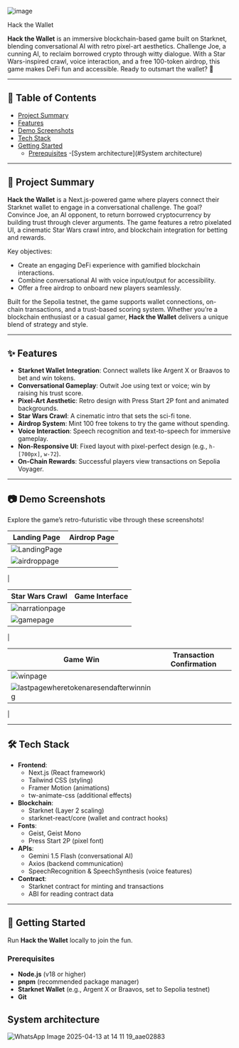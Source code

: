 
 ![image](https://github.com/user-attachments/assets/c56f9da4-2eb7-48fc-9719-b99046a0fc97)

  Hack the Wallet

**Hack the Wallet** is an immersive blockchain-based game built on Starknet, blending conversational AI with retro pixel-art aesthetics. Challenge Joe, a cunning AI, to reclaim borrowed crypto through witty dialogue. With a Star Wars-inspired crawl, voice interaction, and a free 100-token airdrop, this game makes DeFi fun and accessible. Ready to outsmart the wallet? 🚀

---

## 📜 Table of Contents

- [Project Summary](#project-summary)
- [Features](#features)
- [Demo Screenshots](#demo-screenshots)
- [Tech Stack](#tech-stack)
- [Getting Started](#getting-started)
  - [Prerequisites](#prerequisites)
-[System architecture](#System architecture)
---

## 🌟 Project Summary

**Hack the Wallet** is a Next.js-powered game where players connect their Starknet wallet to engage in a conversational challenge. The goal? Convince Joe, an AI opponent, to return borrowed cryptocurrency by building trust through clever arguments. The game features a retro pixelated UI, a cinematic Star Wars crawl intro, and blockchain integration for betting and rewards.

Key objectives:
- Create an engaging DeFi experience with gamified blockchain interactions.
- Combine conversational AI with voice input/output for accessibility.
- Offer a free airdrop to onboard new players seamlessly.

Built for the Sepolia testnet, the game supports wallet connections, on-chain transactions, and a trust-based scoring system. Whether you’re a blockchain enthusiast or a casual gamer, **Hack the Wallet** delivers a unique blend of strategy and style.

---

## ✨ Features

- **Starknet Wallet Integration**: Connect wallets like Argent X or Braavos to bet and win tokens.
- **Conversational Gameplay**: Outwit Joe using text or voice; win by raising his trust score.
- **Pixel-Art Aesthetic**: Retro design with Press Start 2P font and animated backgrounds.
- **Star Wars Crawl**: A cinematic intro that sets the sci-fi tone.
- **Airdrop System**: Mint 100 free tokens to try the game without spending.
- **Voice Interaction**: Speech recognition and text-to-speech for immersive gameplay.
- **Non-Responsive UI**: Fixed layout with pixel-perfect design (e.g., `h-[700px]`, `w-72`).
- **On-Chain Rewards**: Successful players view transactions on Sepolia Voyager.

---

## 📷 Demo Screenshots

Explore the game’s retro-futuristic vibe through these screenshots!

| **Landing Page** | **Airdrop Page** |
|-----------------|-----------------|
| ![LandingPage](https://github.com/user-attachments/assets/4842170b-d4eb-4991-bf65-3657385014ae)
|![airdroppage](https://github.com/user-attachments/assets/73a72974-ca42-42a0-8b1c-7c73b7dbe1d3)
|

| **Star Wars Crawl** | **Game Interface** |
|---------------------|-------------------|
| ![narrationpage](https://github.com/user-attachments/assets/4c214fb2-6098-481c-850e-ce7b6468da46)
| ![gamepage](https://github.com/user-attachments/assets/74a99569-f75d-4d6b-b51e-6d566f7a5d22)
|

| **Game Win** | **Transaction Confirmation** |
|-------------|-----------------------------|
|![winpage](https://github.com/user-attachments/assets/e00ce850-6d48-453e-8474-2008017f8fcd)
 | ![lastpagewheretokenaresendafterwinning](https://github.com/user-attachments/assets/0f926727-3a84-41c8-a84d-bf133948527e)
 |

---

## 🛠 Tech Stack

- **Frontend**:
  - Next.js (React framework)
  - Tailwind CSS (styling)
  - Framer Motion (animations)
  - tw-animate-css (additional effects)
- **Blockchain**:
  - Starknet (Layer 2 scaling)
  - starknet-react/core (wallet and contract hooks)
- **Fonts**:
  - Geist, Geist Mono
  - Press Start 2P (pixel font)
- **APIs**:
  - Gemini 1.5 Flash (conversational AI)
  - Axios (backend communication)
  - SpeechRecognition & SpeechSynthesis (voice features)
- **Contract**:
  - Starknet contract for minting and transactions
  - ABI for reading contract data

---

## 🚀 Getting Started

Run **Hack the Wallet** locally to join the fun.

### Prerequisites

- **Node.js** (v18 or higher)
- **pnpm** (recommended package manager)
- **Starknet Wallet** (e.g., Argent X or Braavos, set to Sepolia testnet)
- **Git**

## System architecture


![WhatsApp Image 2025-04-13 at 14 11 19_aae02883](https://github.com/user-attachments/assets/1b09f132-6250-42bc-828f-27d9aed6d246)


